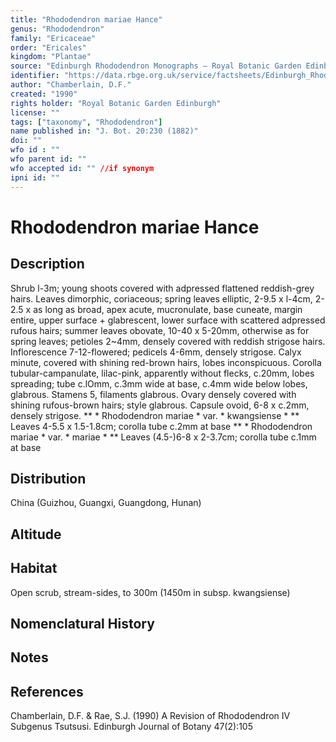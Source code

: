 ```yaml
---
title: "Rhododendron mariae Hance"
genus: "Rhododendron"
family: "Ericaceae"
order: "Ericales"
kingdom: "Plantae"
source: "Edinburgh Rhododendron Monographs – Royal Botanic Garden Edinburgh"
identifier: "https://data.rbge.org.uk/service/factsheets/Edinburgh_Rhododendron_Monographs.xhtml"
author: "Chamberlain, D.F."
created: "1990"
rights holder: "Royal Botanic Garden Edinburgh"
license: ""
tags: ["taxonomy", "Rhododendron"]
name published in: "J. Bot. 20:230 (1882)"
doi: ""
wfo id : ""
wfo parent id: ""
wfo accepted id: "" //if synonym                      
ipni id: ""
---
```


                       

# Rhododendron mariae Hance

## Description
Shrub l-3m; young shoots covered with adpressed flattened reddish-grey hairs. Leaves dimorphic, coriaceous; spring leaves elliptic, 2-9.5 x l-4cm, 2-2.5 x as long as broad, apex acute, mucronulate, base cuneate, margin entire, upper surface + glabrescent, lower surface with scattered adpressed rufous hairs; summer leaves obovate, 10-40 x 5-20mm, otherwise as for spring leaves; petioles 2~4mm, densely covered with reddish strigose hairs. Inflorescence 7-12-flowered; pedicels 4-6mm, densely strigose. Calyx minute, covered with shining red-brown hairs, lobes inconspicuous. Corolla tubular-campanulate, lilac-pink, apparently without flecks, c.20mm, lobes spreading; tube c.lOmm, c.3mm wide at base, c.4mm wide below lobes, glabrous. Stamens 5, filaments glabrous. Ovary densely covered with shining rufous-brown hairs; style glabrous. Capsule ovoid, 6-8 x c.2mm, densely strigose. ** * Rhododendron mariae * var. * kwangsiense * ** Leaves 4-5.5 x 1.5-1.8cm; corolla tube c.2mm at base ** * Rhododendron mariae * var. * mariae * ** Leaves (4.5-)6-8 x 2-3.7cm; corolla tube c.1mm at base

## Distribution
China (Guizhou, Guangxi, Guangdong, Hunan)

## Altitude


## Habitat
Open scrub, stream-sides, to 300m (1450m in subsp. kwangsiense)

## Nomenclatural History

                       
## Notes


## References

Chamberlain, D.F. & Rae, S.J. (1990) A Revision of Rhododendron IV Subgenus Tsutsusi. Edinburgh Journal of Botany 47(2):105
